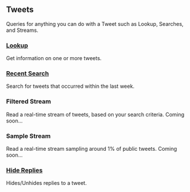 ## Tweets

Queries for anything you can do with a Tweet such as Lookup, Searches, and Streams.

### [Lookup](Tweets/Lookup.md)

Get information on one or more tweets.

### [Recent Search](Tweets/Recent-Search.md)

Search for tweets that occurred within the last week.

### Filtered Stream

Read a real-time stream of tweets, based on your search criteria. Coming soon...

### Sample Stream

Read a real-time stream sampling around 1% of public tweets. Coming soon...

### [Hide Replies](Tweets/Hide-Replies.md)

Hides/Unhides replies to a tweet.